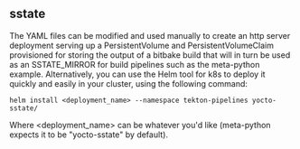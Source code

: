 ## sstate

The YAML files can be modified and used manually to create an http
server deployment serving up a PersistentVolume and
PersistentVolumeClaim provisioned for storing the output of a bitbake
build that will in turn be used as an SSTATE_MIRROR for build pipelines
such as the meta-python example. Alternatively, you can use the Helm
tool for k8s to deploy it quickly and easily in your cluster, using the
following command:

`helm install <deployment_name> --namespace tekton-pipelines yocto-sstate/`

Where <deployment_name> can be whatever you'd like (meta-python expects
it to be "yocto-sstate" by default).
